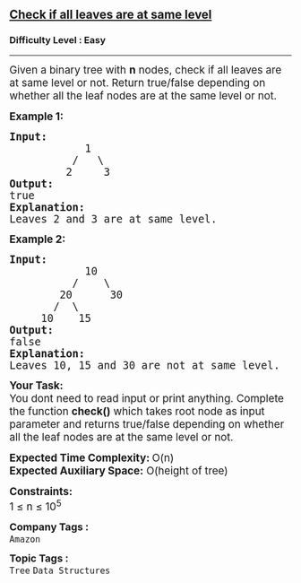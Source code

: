 <h2><a href="https://www.geeksforgeeks.org/problems/leaf-at-same-level/1">Check if all leaves are at same level</a></h2><h3>Difficulty Level : Easy</h3><hr><div class="problems_problem_content__Xm_eO"><p><span style="font-size: 14pt;">Given a binary tree with <strong>n</strong> nodes, check if all leaves are at same level or not. Return true/false depending on whether all the leaf nodes are at the same level or not.</span></p>
<p><span style="font-size: 14pt;"><strong>Example 1:</strong></span></p>
<pre><span style="font-size: 14pt;"><strong>Input: </strong>
            1
          /   \
         2     3
<strong>Output:</strong> <br>true
<strong>Explanation: 
</strong>Leaves 2 and 3 are at same level.
</span></pre>
<p><span style="font-size: 14pt;"><strong>Example 2:</strong></span></p>
<pre><span style="font-size: 14pt;"><strong>Input:</strong>
            10
          /    \
        20      30
       /  \        
     10    15
<strong>Output:</strong> <br>false
<strong>Explanation:
</strong>Leaves 10, 15 and 30 are not at same level.</span></pre>
<p><span style="font-size: 14pt;"><strong>Your Task:&nbsp; </strong><br>You dont need to read input or print anything. Complete the function <strong>check()</strong> which takes root node as input parameter and returns true/false depending on whether all the leaf nodes are at the same level or not.</span></p>
<p><span style="font-size: 14pt;"><strong>Expected Time Complexity: </strong>O(n)<br><strong>Expected Auxiliary Space:</strong> O(height of tree)</span></p>
<p><span style="font-size: 14pt;"><strong>Constraints:</strong><br>1 ≤ n ≤ 10<sup>5</sup></span></p></div><p><span style=font-size:18px><strong>Company Tags : </strong><br><code>Amazon</code>&nbsp;<br><p><span style=font-size:18px><strong>Topic Tags : </strong><br><code>Tree</code>&nbsp;<code>Data Structures</code>&nbsp;